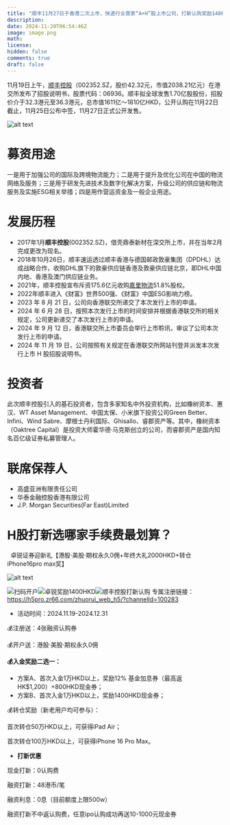 ```yaml
---
title: "顺丰11月27日于香港二次上市，快递行业首家“A+H”股上市公司，打新认购奖励1400HKD快来领"
description: 
date: 2024-11-20T06:54:46Z
image: image.png
math: 
license: 
hidden: false
comments: true
draft: false
---
```




11月19日上午，[顺丰控股](http://quote.eastmoney.com/unify/r/116.06936)（002352.SZ，股价42.32元，市值2038.21亿元）在港交所发布了招股说明书，股票代码：06936。顺丰拟全球发售1.70亿股股份，招股价介于32.3港元至36.3港元，总市值1611亿～1810亿HKD，公开认购在11月22日截止，11月25日公布中签，11月27日正式公开发售。

![alt text](image.png)

# 募资用途

一是用于加强公司的国际及跨境物流能力；二是用于提升及优化公司在中国的物流网络及服务；三是用于研发先进技术及数字化解决方案，升级公司的供应链和物流服务及实施ESG相关举措；四是用作营运资金及一般企业用途。

# 发展历程

- 2017年1月**顺丰控股**(002352.SZ)，借壳鼎泰新材在深交所上市，并在当年2月完成更改为现名。
- 2018年10月26日，顺丰速运透过顺丰香港与德国邮政敦豪集团（DPDHL）达成战略合作，收购DHL旗下的敦豪供应链香港及敦豪供应链北京，即DHL中国内地、香港及澳门供应链业务。
- 2021年，顺丰控股宣布斥资175.6亿元收购[嘉里物流](https://zh.wikipedia.org/wiki/%E5%98%89%E9%87%8C%E7%89%A9%E6%B5%81)51.8%股权。
- 2022年顺丰进入《财富》世界500强、《财富》中国ESG影响力榜。
- 2023 年 8 月 21 日，公司向香港联交所递交了本次发行上市的申请。
- 2024 年 6 月 28 日，按照本次发行上市的时间安排并根据香港联交所的相关规定，公司更新递交了本次发行上市的申请。
- 2024 年 9 月 12 日，香港联交所上市委员会举行上市聆讯，审议了公司本次发行上市的申请。
- 2024 年 11 月 19 日，公司按照有关规定在香港联交所网站刊登并派发本次发行上市 H 股招股说明书。

# 投资者

此次顺丰控股引入的基石投资者，包含多家知名中外投资机构，比如橡树资本、惠汉、WT Asset Management、中国太保、小米旗下投资公司Green Better、Infini、Wind Sabre、摩根士丹利国际、Ghisallo、睿郡资产等。其中，橡树资本（Oaktree Capital）是投资大师霍华德·马克斯创立的公司，而睿郡资产是国内知名百亿级证券私募管理人。

# 联席保荐人

- 高盛亚洲有限责任公司
- 华泰金融控股香港有限公司
- J.P. Morgan Securities(Far East)Limited

# H股打新选哪家手续费最划算？

  卓锐证券迎新礼【港股·美股·期权永久0佣+年终大礼2000HKD+转仓iPhone16pro max奖】

![alt text](image-3.png)

![扫码开户](image-1.png)![卓锐奖励1400HKD](image-2.png)![顺丰控股打新认购](image-4.png)
专属注册链接：https://h5pro.zr66.com/zhuorui_web_h5/?channelId=100283

- 活动时间：2024.11.19-2024.12.31

💰注册送：4张融资认购券

💰开户送：港股·美股·期权永久0佣

**💰入金奖励二选一：**

- 方案A、首次入金1万HKD以上，奖励12% 基金加息券（最高返 HK$1,200）+800HKD现金券；
- 方案B、首次入金1万HKD以上，奖励1400HKD现金券；

💰转仓奖励（新老用户均可参与）：

首次转仓50万HKD以上，可获得iPad Air；

首次转仓100万HKD以上，可获得iPhone 16 Pro Max。

- **打新优惠**

现金打新：0认购费

融资打新：48港币/笔

融资利息：0息（目前额度上限500w）

融资打新不中返认购费，任意ipo认购成功再送10-1000元现金券